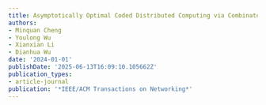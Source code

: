 ```yaml
---
title: Asymptotically Optimal Coded Distributed Computing via Combinatorial Designs
authors:
- Minquan Cheng
- Youlong Wu
- Xianxian Li
- Dianhua Wu
date: '2024-01-01'
publishDate: '2025-06-13T16:09:10.105662Z'
publication_types:
- article-journal
publication: '*IEEE/ACM Transactions on Networking*'
---
```

